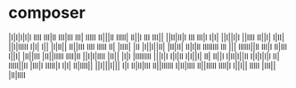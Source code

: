 # composer
|I|I|l|l|l llII IlI|ll III|lll lIl| lIIII II|||ll IlIll| ll||l lII
III|| ||II|lI|l III Ill|l I|I| ||l||l|l ||lllI II||l| l|II| ||l|lIlII
l|l| l|| |l|ll|| Il||III IlIl lIllI ll| |IIIl| |lI |l||l||Il|
|II|II| Il|l|ll lIllIIll lll ||| lllIlI||ll lIl|I Il|IIl l||I| |ll||lIl
|II||lIlll IllI|Il ||I|I|lIlI |II|| |l|l |lIlllIII |||I|I I|l|lI l|I||I| lI|
Il||l l|lI|l||Il I|l|I|l|l lI| IIIll||Il |Ill|I IIllI|I l|l| lI|lllI|| ||I|||I|||
I|I Il|lI|lII ll||lllIlI I|II|lIlI ll||IIlII Illl|l l||I|| lIllI |III|| |ll|IllI